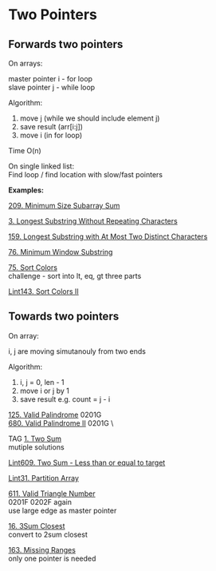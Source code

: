 # Two Pointers

## Forwards two pointers

On arrays:

master pointer i - for loop
\
slave pointer j - while loop

Algorithm:
  1. move j (while we should include element j)
  2. save result (arr[i:j])
  3. move i (in for loop)

Time O(n)

On single linked list:\
Find loop / find location with slow/fast pointers

__Examples:__

[209. Minimum Size Subarray Sum](https://leetcode.com/problems/minimum-size-subarray-sum/)

[3. Longest Substring Without Repeating Characters](https://leetcode.com/problems/longest-substring-without-repeating-characters/)

[159. Longest Substring with At Most Two Distinct Characters](https://leetcode.com/problems/longest-substring-with-at-most-two-distinct-characters/)

[76. Minimum Window Substring](https://leetcode.com/problems/minimum-window-substring/)

[75. Sort Colors](https://leetcode.com/problems/sort-colors/)
\
challenge - sort into lt, eq, gt three parts

[Lint143. Sort Colors II](https://www.lintcode.com/problem/sort-colors-ii/description)


## Towards two pointers

On array:

i, j are moving simutanouly from two ends

Algorithm:
  1. i, j = 0, len - 1
  2. move i or j by 1
  3. save result e.g. count = j - i

[125. Valid Palindrome](https://leetcode.com/problems/valid-palindrome/)
0201G \
[680. Valid Palindrome II](https://leetcode.com/problems/valid-palindrome-ii/)
0201G \

TAG
[1. Two Sum](https://leetcode.com/problems/two-sum/) \
mutiple solutions

[Lint609. Two Sum - Less than or equal to target](https://www.lintcode.com/problem/two-sum-less-than-or-equal-to-target/)

[Lint31. Partition Array](https://www.lintcode.com/problem/partition-array/description)

[611. Valid Triangle Number](https://leetcode.com/problems/valid-triangle-number/)  
0201F 0202F again\
use large edge as master pointer

[16. 3Sum Closest](https://leetcode.com/problems/3sum-closest/)
\
convert to 2sum closest

[163. Missing Ranges](https://leetcode.com/problems/missing-ranges/) 
\
only one pointer is needed


